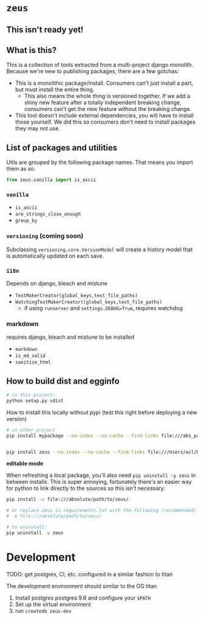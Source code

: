 # `zeus` 


## This isn't ready yet!

## What is this?

This is a collection of tools extracted from a multi-project django monolith. Because we're new to publishing packages, there are a few gotchas:

- This is a monolithic package/install. Consumers can't just install a part, but must install the entire thing. 
  - This also means the whole thing is versioned together. If we add a shiny new feature after a totally independent breaking change, consumers can't get the new feature without the breaking change.
- This tool doesn't include external dependencies, you will have to install those yourself. We did this so consumers don't need to install packages they may not use.

## List of packages and utilities

Utils are grouped by the following package names. That means you import them as so: 
```python
from zeus.vanilla import is_ascii
```

### `vanilla` 

- `is_ascii`
- `are_strings_close_enough`
- `group_by`


### `versioning` (coming soon)

Subclassing `versioning.core.VersionModel` will create a history model that is automatically updated on each save.

### `i18n`

Depends on django, bleach and mistune

- `TextMakerCreator(global_keys,text_file_paths)`
- `WatchingTextMakerCreator((global_keys,text_file_paths)`
  - if using `runserver` and `settings.DEBUG=True`, requires watchdog

### markdown

requires django, bleach and mistune to be installed

- `markdown`
- `is_md_valid`
- `sanitize_html`

## How to build dist and egginfo

```bash
# in this project:
python setup.py sdist
```

How to install this locally without pypi (test this right before deploying a new version)


```bash
# in other project
pip install mypackage --no-index --no-cache --find-links file:///abs_path/to/dir/dist


pip install zeus --no-index --no-cache --find-links file:///Users/acl/Documents/code/zeus/dist

```

**editable mode**

When refreshing a local package, you'll also need `pip uninstall -y zeus` in between installs. This is super annoying, fortunately there's an easier way for python to link directly to the sources so this isn't necessary:

```bash
pip install -e file:///absolute/path/to/zeus/

# or replace zeus in requirements.txt with the following (recommended)
# -e file:///absolute/path/to/zeus/

# to uninstall:
pip uninstall -y zeus
```



# Development

TODO: get postgres, CI, etc. configured in a similar fashion to titan

The development environment should similar to the OG titan

1. Install postgres postgres 9.6 and configure your `$PATH`
2. Set up the virtual environment 
3. run `createdb zeus-dev`